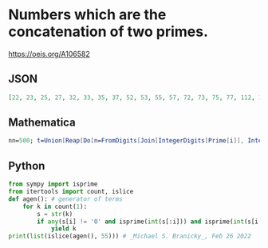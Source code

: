 # Numbers which are the concatenation of two primes\.
https://oeis.org/A106582
## JSON
```JSON
[22, 23, 25, 27, 32, 33, 35, 37, 52, 53, 55, 57, 72, 73, 75, 77, 112, 113, 115, 117, 132, 133, 135, 137, 172, 173, 175, 177, 192, 193, 195, 197, 211, 213, 217, 219, 223, 229, 231, 232, 233, 235, 237, 241, 243, 247, 253, 259, 261, 267, 271, 273, 279, 283, 289]
```
## Mathematica
```Mathematica
nn=500; t=Union[Reap[Do[n=FromDigits[Join[IntegerDigits[Prime[i]], IntegerDigits[Prime[j]]]]; If[n<=nn, Sow[n]], {i,PrimePi[nn/10]}, {j,PrimePi[nn/IntegerDigits[nn][[1]]]}]][[2,1]]] (* _T. D. Noe_, Mar 11 2011 *)
```
## Python
```Python
from sympy import isprime
from itertools import count, islice
def agen(): # generator of terms
    for k in count(1):
        s = str(k)
        if any(s[i] != '0' and isprime(int(s[:i])) and isprime(int(s[i:])) for i in range(1, len(s))):
            yield k
print(list(islice(agen(), 55))) # _Michael S. Branicky_, Feb 26 2022
```
